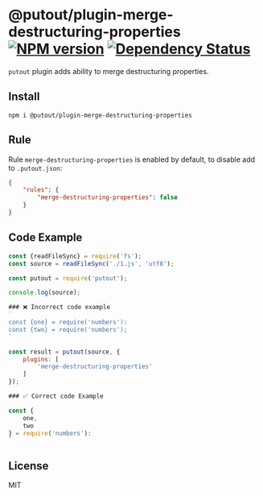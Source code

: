 # @putout/plugin-merge-destructuring-properties [![NPM version][NPMIMGURL]][NPMURL] [![Dependency Status][DependencyStatusIMGURL]][DependencyStatusURL]

[NPMIMGURL]:                https://img.shields.io/npm/v/@putout/plugin-merge-destructuring-properties.svg?style=flat&longCache=true
[NPMURL]:                   https://npmjs.org/package/@putout/plugin-merge-destructuring-properties"npm"

[DependencyStatusURL]:      https://david-dm.org/coderaiser/putout?path=packages/plugin-merge-destructuring-properties
[DependencyStatusIMGURL]:   https://david-dm.org/coderaiser/putout.svg?path=packages/plugin-merge-destructuring-properties

`putout` plugin adds ability to merge destructuring properties.

## Install

```
npm i @putout/plugin-merge-destructuring-properties
```

## Rule

Rule `merge-destructuring-properties` is enabled by default, to disable add to `.putout.json`:

```json
{
    "rules": {
        "merge-destructuring-properties": false
    }
}
```

## Code Example

```js
const {readFileSync} = require('fs');
const source = readFileSync('./1.js', 'utf8');

const putout = require('putout');

console.log(source);

### ❌ Incorrect code example
`
const {one} = require('numbers'):
const {two} = require('numbers');
`

const result = putout(source, {
    plugins: [
        'merge-destructuring-properties'
    ]
});

### ✅ Correct code Example

const {
    one,
    two
} = require('numbers'):
`
```

## License

MIT

